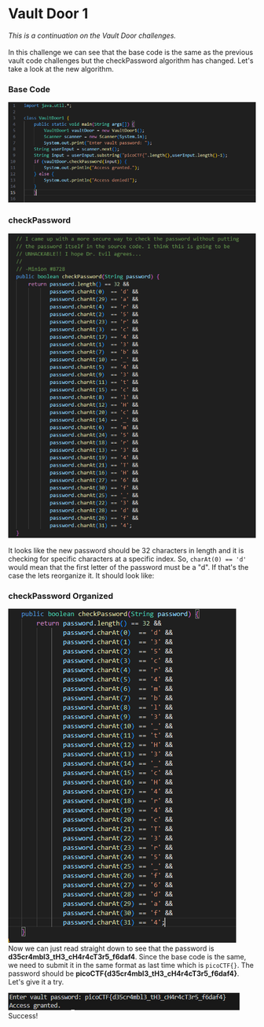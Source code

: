 # Vault Door 1
*This is a continuation on the Vault Door challenges.*<br><br>
In this challenge we can see that the base code is the same as the previous vault code challenges but the checkPassword algorithm has changed. Let's take a look at the new algorithm.

### Base Code
![Vault Door 1 Base Code](./images/vd1_base.png)
### checkPassword
![Vault Door 1 checkPassword](./images/vd1_checkPassword.png)

It looks like the new password should be 32 characters in length and it is checking for specific characters at a specific index. So, `charAt(0) == 'd'` would mean that the first letter of the password must be a "d". If that's the case the lets reorganize it. It should look like:
### checkPassword Organized
![Vault Door 1 checkPassword Organized](./images/vd_checkPassword_organized.png)
<br>
Now we can just read straight down to see that the password is 
**d35cr4mbl3_tH3_cH4r4cT3r5_f6daf4**. Since the base code is the same, we need to submit it in the same format as last time which is `picoCTF{}`. The password should be **picoCTF{d35cr4mbl3_tH3_cH4r4cT3r5_f6daf4}**. Let's give it a try. 
<br>

![Vault Door 1 Access Granted](./images/vd1_access_granted.png)
<br>
Success!